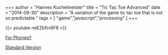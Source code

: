 +++
author = "Hannes Kuchelmeister"
title = "Tic Tac Toe Advanced"
date = "2014-09-30"
description = "A variation of the game tic tac toe that is not so predictable."
tags = [
    "game","javascript","processing"
]
+++

{{< youtube neEZbfcr6F8 >}}

[For Phones!!](https://demos.hanneskuchelmeister.de/processing/GameOfLife/)

[Standard Version](https://demos.hanneskuchelmeister.de/processing/TicTacToeAdvanced/)